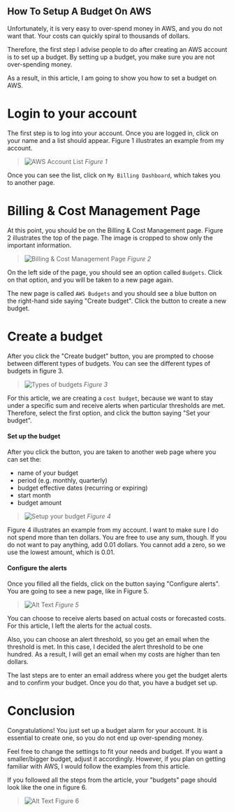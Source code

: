 ## How To Setup A Budget On AWS

Unfortunately, it is very easy to over-spend money in AWS, and you do not want that. Your costs can quickly spiral to thousands of dollars. 

Therefore, the first step I advise people to do after creating an AWS account is to set up a budget. By setting up a budget, you make sure you are not over-spending money. 

As a result, in this article, I am going to show you how to set a budget on AWS.

# Login to your account
The first step is to log into your account. Once you are logged in, click on your name and a list should appear. Figure 1 illustrates an example from my account.

> ![AWS Account List](https://dev-to-uploads.s3.amazonaws.com/i/a1nenvv5lthdhsi69io2.png)
*Figure 1*

Once you can see the list, click on `My Billing Dashboard`, which takes you to another page.

# Billing & Cost Management Page
At this point, you should be on the Billing & Cost Management page. Figure 2 illustrates the top of the page. The image is cropped to show only the important information. 

> ![Billing & Cost Management Page](https://dev-to-uploads.s3.amazonaws.com/i/h8uxhh654rvt4hrqzdbf.png)
*Figure 2*

On the left side of the page, you should see an option called `Budgets`. Click on that option, and you will be taken to a new page again. 

The new page is called `AWS Budgets` and you should see a blue button on the right-hand side saying "Create budget". Click the button to create a new budget. 

# Create a budget
After you click the "Create budget" button, you are prompted to choose between different types of budgets. You can see the different types of budgets in figure 3.

> ![Types of budgets](https://dev-to-uploads.s3.amazonaws.com/i/jtz1vpe2cbb6f3kr9mi4.png)
*Figure 3*

For this article, we are creating a `cost budget`, because we want to stay under a specific sum and receive alerts when particular thresholds are met. Therefore, select the first option, and click the button saying "Set your budget".

#### Set up the budget
After you click the button, you are taken to another web page where you can set the:

* name of your budget
* period (e.g. monthly, quarterly)
* budget effective dates (recurring or expiring)
* start month
* budget amount

> ![Setup your budget](https://dev-to-uploads.s3.amazonaws.com/i/38yrg1gjmzh5ab3hbkvq.png)
*Figure 4*

Figure 4 illustrates an example from my account. I want to make sure I do not spend more than ten dollars. You are free to use any sum, though. If you do not want to pay anything, add 0.01 dollars. You cannot add a zero, so we use the lowest amount, which is 0.01.

#### Configure the alerts
Once you filled all the fields, click on the button saying "Configure alerts". You are going to see a new page, like in Figure 5. 


> ![Alt Text](https://dev-to-uploads.s3.amazonaws.com/i/sr4j0mpeicchonacak9g.png)
*Figure 5*

You can choose to receive alerts based on actual costs or forecasted costs. For this article, I left the alerts for the actual costs. 

Also, you can choose an alert threshold, so you get an email when the threshold is met. In this case, I decided the alert threshold to be one hundred. As a result, I will get an email when my costs are higher than ten dollars. 

The last steps are to enter an email address where you get the budget alerts and to confirm your budget. Once you do that, you have a budget set up. 

# Conclusion
Congratulations! You just set up a budget alarm for your account. It is essential to create one, so you do not end up over-spending money. 

Feel free to change the settings to fit your needs and budget. If you want a smaller/bigger budget, adjust it accordingly. However, if you plan on getting familiar with AWS, I would follow the examples from this article.

If you followed all the steps from the article, your "budgets" page should look like the one in figure 6.

> ![Alt Text](https://dev-to-uploads.s3.amazonaws.com/i/lkdmbl8jnekukqcwindm.png)
Figure 6